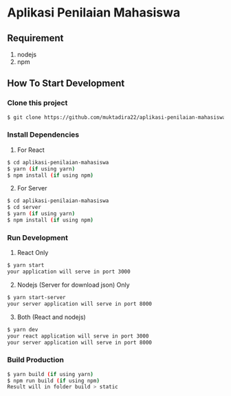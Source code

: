 # Aplikasi Penilaian Mahasiswa

## Requirement
1. nodejs
2. npm

## How To Start Development

### Clone this project
```bash
$ git clone https://github.com/muktadira22/aplikasi-penilaian-mahasiswa.git
```

### Install Dependencies
1. For React
```bash
$ cd aplikasi-penilaian-mahasiswa
$ yarn (if using yarn)
$ npm install (if using npm)

```

2. For Server
```bash
$ cd aplikasi-penilaian-mahasiswa
$ cd server
$ yarn (if using yarn)
$ npm install (if using npm)
```

### Run Development
1. React Only
```bash
$ yarn start
your application will serve in port 3000
```

2. Nodejs (Server for download json) Only
```bash
$ yarn start-server
your server application will serve in port 8000
```

3. Both (React and nodejs)
```bash
$ yarn dev
your react application will serve in port 3000
your server application will serve in port 8000
```


### Build Production
```bash
$ yarn build (if using yarn)
$ npm run build (if using npm)
Result will in folder build > static
```